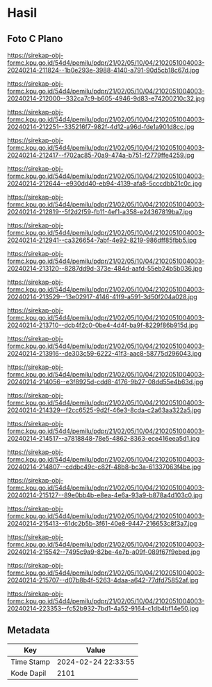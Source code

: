 # Hasil

## Foto C Plano

https://sirekap-obj-formc.kpu.go.id/54d4/pemilu/pdpr/21/02/05/10/04/2102051004003-20240214-211824--1b0e293e-3988-4140-a791-90d5cb18c67d.jpg

https://sirekap-obj-formc.kpu.go.id/54d4/pemilu/pdpr/21/02/05/10/04/2102051004003-20240214-212000--332ca7c9-b605-4946-9d83-e74200210c32.jpg

https://sirekap-obj-formc.kpu.go.id/54d4/pemilu/pdpr/21/02/05/10/04/2102051004003-20240214-212251--335216f7-982f-4d12-a96d-fde1a901d8cc.jpg

https://sirekap-obj-formc.kpu.go.id/54d4/pemilu/pdpr/21/02/05/10/04/2102051004003-20240214-212417--f702ac85-70a9-474a-b751-f2779ffe4259.jpg

https://sirekap-obj-formc.kpu.go.id/54d4/pemilu/pdpr/21/02/05/10/04/2102051004003-20240214-212644--e930dd40-eb94-4139-afa8-5cccdbb21c0c.jpg

https://sirekap-obj-formc.kpu.go.id/54d4/pemilu/pdpr/21/02/05/10/04/2102051004003-20240214-212819--5f2d2f59-fb11-4ef1-a358-e24367819ba7.jpg

https://sirekap-obj-formc.kpu.go.id/54d4/pemilu/pdpr/21/02/05/10/04/2102051004003-20240214-212941--ca326654-7abf-4e92-8219-986dff85fbb5.jpg

https://sirekap-obj-formc.kpu.go.id/54d4/pemilu/pdpr/21/02/05/10/04/2102051004003-20240214-213120--8287dd9d-373e-484d-aafd-55eb24b5b036.jpg

https://sirekap-obj-formc.kpu.go.id/54d4/pemilu/pdpr/21/02/05/10/04/2102051004003-20240214-213529--13e02917-4146-41f9-a591-3d50f204a028.jpg

https://sirekap-obj-formc.kpu.go.id/54d4/pemilu/pdpr/21/02/05/10/04/2102051004003-20240214-213710--dcb4f2c0-0be4-4d4f-ba9f-8229f86b915d.jpg

https://sirekap-obj-formc.kpu.go.id/54d4/pemilu/pdpr/21/02/05/10/04/2102051004003-20240214-213916--de303c59-6222-41f3-aac8-58775d296043.jpg

https://sirekap-obj-formc.kpu.go.id/54d4/pemilu/pdpr/21/02/05/10/04/2102051004003-20240214-214056--e3f8925d-cdd8-4176-9b27-08dd55e4b63d.jpg

https://sirekap-obj-formc.kpu.go.id/54d4/pemilu/pdpr/21/02/05/10/04/2102051004003-20240214-214329--f2cc6525-9d2f-46e3-8cda-c2a63aa322a5.jpg

https://sirekap-obj-formc.kpu.go.id/54d4/pemilu/pdpr/21/02/05/10/04/2102051004003-20240214-214517--a7818848-78e5-4862-8363-ece416eea5d1.jpg

https://sirekap-obj-formc.kpu.go.id/54d4/pemilu/pdpr/21/02/05/10/04/2102051004003-20240214-214807--cddbc49c-c82f-48b8-bc3a-61337063f4be.jpg

https://sirekap-obj-formc.kpu.go.id/54d4/pemilu/pdpr/21/02/05/10/04/2102051004003-20240214-215127--89e0bb4b-e8ea-4e6a-93a9-b878a4d103c0.jpg

https://sirekap-obj-formc.kpu.go.id/54d4/pemilu/pdpr/21/02/05/10/04/2102051004003-20240214-215413--61dc2b5b-3f61-40e8-9447-216653c8f3a7.jpg

https://sirekap-obj-formc.kpu.go.id/54d4/pemilu/pdpr/21/02/05/10/04/2102051004003-20240214-215542--7495c9a9-82be-4e7b-a09f-089f67f9ebed.jpg

https://sirekap-obj-formc.kpu.go.id/54d4/pemilu/pdpr/21/02/05/10/04/2102051004003-20240214-215707--d07b8b4f-5263-4daa-a642-77dfd75852af.jpg

https://sirekap-obj-formc.kpu.go.id/54d4/pemilu/pdpr/21/02/05/10/04/2102051004003-20240214-223353--fc52b932-7bd1-4a52-9164-c1db4bf14e50.jpg


## Metadata

| Key        | Value               |
| ---------- | ------------------- |
| Time Stamp | 2024-02-24 22:33:55 |
| Kode Dapil | 2101                |



